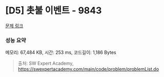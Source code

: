 # [D5] 촛불 이벤트 - 9843 

[문제 링크](https://swexpertacademy.com/main/code/problem/problemDetail.do?contestProbId=AXGBKzuaPOoDFAXR) 

### 성능 요약

메모리: 67,484 KB, 시간: 253 ms, 코드길이: 1,186 Bytes



> 출처: SW Expert Academy, https://swexpertacademy.com/main/code/problem/problemList.do